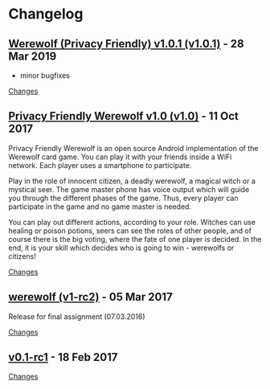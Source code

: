 # Changelog

<a name="v1.0.1"></a>
## [Werewolf (Privacy Friendly) v1.0.1 (v1.0.1)](https://github.com/SecUSo/privacy-friendly-werewolf/releases/tag/v1.0.1) - 28 Mar 2019

- minor bugfixes

[Changes][v1.0.1]


<a name="v1.0"></a>
## [Privacy Friendly Werewolf v1.0 (v1.0)](https://github.com/SecUSo/privacy-friendly-werewolf/releases/tag/v1.0) - 11 Oct 2017

Privacy Friendly Werewolf is an open source Android implementation of the Werewolf card game. You can play it with your friends inside a WiFi network. Each player uses a smartphone to participate.

Play in the role of innocent citizen, a deadly werewolf, a magical witch or a mystical seer. The game master phone has voice output which will guide you through the different phases of the game. Thus, every player can participate in the game and no game master is needed. 

You can play out different actions, according to your role. Witches can use healing or poison potions, seers can see the roles of other people, and of course there is the big voting, where the fate of one player is decided. In the end, it is your skill which decides who is going to win - werewolfs or citizens!


[Changes][v1.0]


<a name="v1-rc2"></a>
## [werewolf (v1-rc2)](https://github.com/SecUSo/privacy-friendly-werewolf/releases/tag/v1-rc2) - 05 Mar 2017

Release for final assignment (07.03.2016)

[Changes][v1-rc2]


<a name="v0.1-rc1"></a>
## [v0.1-rc1](https://github.com/SecUSo/privacy-friendly-werewolf/releases/tag/v0.1-rc1) - 18 Feb 2017



[Changes][v0.1-rc1]


[v1.0.1]: https://github.com/SecUSo/privacy-friendly-werewolf/compare/v1.0...v1.0.1
[v1.0]: https://github.com/SecUSo/privacy-friendly-werewolf/compare/v1-rc2...v1.0
[v1-rc2]: https://github.com/SecUSo/privacy-friendly-werewolf/compare/v0.1-rc1...v1-rc2
[v0.1-rc1]: https://github.com/SecUSo/privacy-friendly-werewolf/tree/v0.1-rc1

 <!-- Generated by https://github.com/rhysd/changelog-from-release -->
